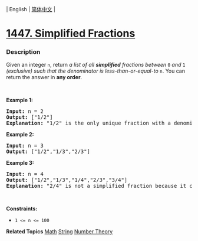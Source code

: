 | English | [简体中文](README.md) |

# [1447. Simplified Fractions](https://leetcode-cn.com/problems/simplified-fractions)
 ### Description
<p>Given an integer <code>n</code>, return <em>a list of all <strong>simplified</strong> fractions between </em><code>0</code><em> and </em><code>1</code><em> (exclusive) such that the denominator is less-than-or-equal-to </em><code>n</code>. You can return the answer in <strong>any order</strong>.</p>

<p>&nbsp;</p>
<p><strong>Example 1:</strong></p>

<pre>
<strong>Input:</strong> n = 2
<strong>Output:</strong> [&quot;1/2&quot;]
<strong>Explanation:</strong> &quot;1/2&quot; is the only unique fraction with a denominator less-than-or-equal-to 2.
</pre>

<p><strong>Example 2:</strong></p>

<pre>
<strong>Input:</strong> n = 3
<strong>Output:</strong> [&quot;1/2&quot;,&quot;1/3&quot;,&quot;2/3&quot;]
</pre>

<p><strong>Example 3:</strong></p>

<pre>
<strong>Input:</strong> n = 4
<strong>Output:</strong> [&quot;1/2&quot;,&quot;1/3&quot;,&quot;1/4&quot;,&quot;2/3&quot;,&quot;3/4&quot;]
<strong>Explanation:</strong> &quot;2/4&quot; is not a simplified fraction because it can be simplified to &quot;1/2&quot;.
</pre>

<p>&nbsp;</p>
<p><strong>Constraints:</strong></p>

<ul>
	<li><code>1 &lt;= n &lt;= 100</code></li>
</ul>

**Related Topics**  [Math](https://leetcode-cn.com/tag/math) [String](https://leetcode-cn.com/tag/string) [Number Theory](https://leetcode-cn.com/tag/number-theory) 